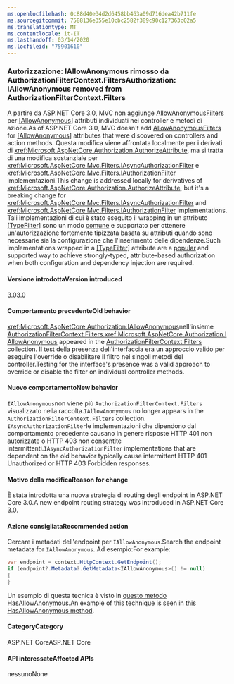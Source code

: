 ```yaml
---
ms.openlocfilehash: 0c88d40e34d2d6458bb463a09d716dea42b711fe
ms.sourcegitcommit: 7588136e355e10cbc2582f389c90c127363c02a5
ms.translationtype: MT
ms.contentlocale: it-IT
ms.lasthandoff: 03/14/2020
ms.locfileid: "75901610"
---
```

### <a name="authorization-iallowanonymous-removed-from-authorizationfiltercontextfilters"></a><span data-ttu-id="49cb2-101">Autorizzazione: IAllowAnonymous rimosso da AuthorizationFilterContext.Filters</span><span class="sxs-lookup"><span data-stu-id="49cb2-101">Authorization: IAllowAnonymous removed from AuthorizationFilterContext.Filters</span></span>

<span data-ttu-id="49cb2-102">A partire da ASP.NET Core 3.0, MVC non aggiunge [AllowAnonymousFilters](xref:Microsoft.AspNetCore.Mvc.Authorization.AllowAnonymousFilter) per [[AllowAnonymous]](xref:Microsoft.AspNetCore.Authorization.AllowAnonymousAttribute) attributi individuati nei controller e metodi di azione.</span><span class="sxs-lookup"><span data-stu-id="49cb2-102">As of ASP.NET Core 3.0, MVC doesn't add [AllowAnonymousFilters](xref:Microsoft.AspNetCore.Mvc.Authorization.AllowAnonymousFilter) for [[AllowAnonymous]](xref:Microsoft.AspNetCore.Authorization.AllowAnonymousAttribute) attributes that were discovered on controllers and action methods.</span></span> <span data-ttu-id="49cb2-103">Questa modifica viene affrontata localmente per i derivati di <xref:Microsoft.AspNetCore.Authorization.AuthorizeAttribute>, ma si tratta di una modifica sostanziale per <xref:Microsoft.AspNetCore.Mvc.Filters.IAsyncAuthorizationFilter> e <xref:Microsoft.AspNetCore.Mvc.Filters.IAuthorizationFilter> implementazioni.</span><span class="sxs-lookup"><span data-stu-id="49cb2-103">This change is addressed locally for derivatives of <xref:Microsoft.AspNetCore.Authorization.AuthorizeAttribute>, but it's a breaking change for <xref:Microsoft.AspNetCore.Mvc.Filters.IAsyncAuthorizationFilter> and <xref:Microsoft.AspNetCore.Mvc.Filters.IAuthorizationFilter> implementations.</span></span> <span data-ttu-id="49cb2-104">Tali implementazioni di cui è stato eseguito il wrapping in un attributo [[TypeFilter]](xref:Microsoft.AspNetCore.Mvc.TypeFilterAttribute) sono un modo [comune](https://stackoverflow.com/a/41348219/608220) e supportato per ottenere un'autorizzazione fortemente tipizzata basata su attributi quando sono necessarie sia la configurazione che l'inserimento delle dipendenze.</span><span class="sxs-lookup"><span data-stu-id="49cb2-104">Such implementations wrapped in a [[TypeFilter]](xref:Microsoft.AspNetCore.Mvc.TypeFilterAttribute) attribute are a [popular](https://stackoverflow.com/a/41348219/608220) and supported way to achieve strongly-typed, attribute-based authorization when both configuration and dependency injection are required.</span></span>

#### <a name="version-introduced"></a><span data-ttu-id="49cb2-105">Versione introdotta</span><span class="sxs-lookup"><span data-stu-id="49cb2-105">Version introduced</span></span>

<span data-ttu-id="49cb2-106">3.0</span><span class="sxs-lookup"><span data-stu-id="49cb2-106">3.0</span></span>

#### <a name="old-behavior"></a><span data-ttu-id="49cb2-107">Comportamento precedente</span><span class="sxs-lookup"><span data-stu-id="49cb2-107">Old behavior</span></span>

<span data-ttu-id="49cb2-108"><xref:Microsoft.AspNetCore.Authorization.IAllowAnonymous>nell'insieme [AuthorizationFilterContext.Filters.](xref:Microsoft.AspNetCore.Mvc.Filters.FilterContext.Filters%2A)</span><span class="sxs-lookup"><span data-stu-id="49cb2-108"><xref:Microsoft.AspNetCore.Authorization.IAllowAnonymous> appeared in the [AuthorizationFilterContext.Filters](xref:Microsoft.AspNetCore.Mvc.Filters.FilterContext.Filters%2A) collection.</span></span> <span data-ttu-id="49cb2-109">Il test della presenza dell'interfaccia era un approccio valido per eseguire l'override o disabilitare il filtro nei singoli metodi del controller.</span><span class="sxs-lookup"><span data-stu-id="49cb2-109">Testing for the interface's presence was a valid approach to override or disable the filter on individual controller methods.</span></span>

#### <a name="new-behavior"></a><span data-ttu-id="49cb2-110">Nuovo comportamento</span><span class="sxs-lookup"><span data-stu-id="49cb2-110">New behavior</span></span>

<span data-ttu-id="49cb2-111">`IAllowAnonymous`non viene più `AuthorizationFilterContext.Filters` visualizzato nella raccolta.</span><span class="sxs-lookup"><span data-stu-id="49cb2-111">`IAllowAnonymous` no longer appears in the `AuthorizationFilterContext.Filters` collection.</span></span> <span data-ttu-id="49cb2-112">`IAsyncAuthorizationFilter`le implementazioni che dipendono dal comportamento precedente causano in genere risposte HTTP 401 non autorizzate o HTTP 403 non consentite intermittenti.</span><span class="sxs-lookup"><span data-stu-id="49cb2-112">`IAsyncAuthorizationFilter` implementations that are dependent on the old behavior typically cause intermittent HTTP 401 Unauthorized or HTTP 403 Forbidden responses.</span></span>

#### <a name="reason-for-change"></a><span data-ttu-id="49cb2-113">Motivo della modifica</span><span class="sxs-lookup"><span data-stu-id="49cb2-113">Reason for change</span></span>

<span data-ttu-id="49cb2-114">È stata introdotta una nuova strategia di routing degli endpoint in ASP.NET Core 3.0.</span><span class="sxs-lookup"><span data-stu-id="49cb2-114">A new endpoint routing strategy was introduced in ASP.NET Core 3.0.</span></span>

#### <a name="recommended-action"></a><span data-ttu-id="49cb2-115">Azione consigliata</span><span class="sxs-lookup"><span data-stu-id="49cb2-115">Recommended action</span></span>

<span data-ttu-id="49cb2-116">Cercare i metadati dell'endpoint per `IAllowAnonymous`.</span><span class="sxs-lookup"><span data-stu-id="49cb2-116">Search the endpoint metadata for `IAllowAnonymous`.</span></span> <span data-ttu-id="49cb2-117">Ad esempio:</span><span class="sxs-lookup"><span data-stu-id="49cb2-117">For example:</span></span>

```csharp
var endpoint = context.HttpContext.GetEndpoint();
if (endpoint?.Metadata?.GetMetadata<IAllowAnonymous>() != null)
{
}
```

<span data-ttu-id="49cb2-118">Un esempio di questa tecnica è visto in [questo metodo HasAllowAnonymous](https://github.com/dotnet/aspnetcore/blob/bd65275148abc9b07a3b59797a88d485341152bf/src/Mvc/Mvc.Core/src/Authorization/AuthorizeFilter.cs#L236).</span><span class="sxs-lookup"><span data-stu-id="49cb2-118">An example of this technique is seen in [this HasAllowAnonymous method](https://github.com/dotnet/aspnetcore/blob/bd65275148abc9b07a3b59797a88d485341152bf/src/Mvc/Mvc.Core/src/Authorization/AuthorizeFilter.cs#L236).</span></span>

#### <a name="category"></a><span data-ttu-id="49cb2-119">Category</span><span class="sxs-lookup"><span data-stu-id="49cb2-119">Category</span></span>

<span data-ttu-id="49cb2-120">ASP.NET Core</span><span class="sxs-lookup"><span data-stu-id="49cb2-120">ASP.NET Core</span></span>

#### <a name="affected-apis"></a><span data-ttu-id="49cb2-121">API interessate</span><span class="sxs-lookup"><span data-stu-id="49cb2-121">Affected APIs</span></span>

<span data-ttu-id="49cb2-122">nessuno</span><span class="sxs-lookup"><span data-stu-id="49cb2-122">None</span></span>

<!--

#### Affected APIs

Not detectable via API analysis

-->
